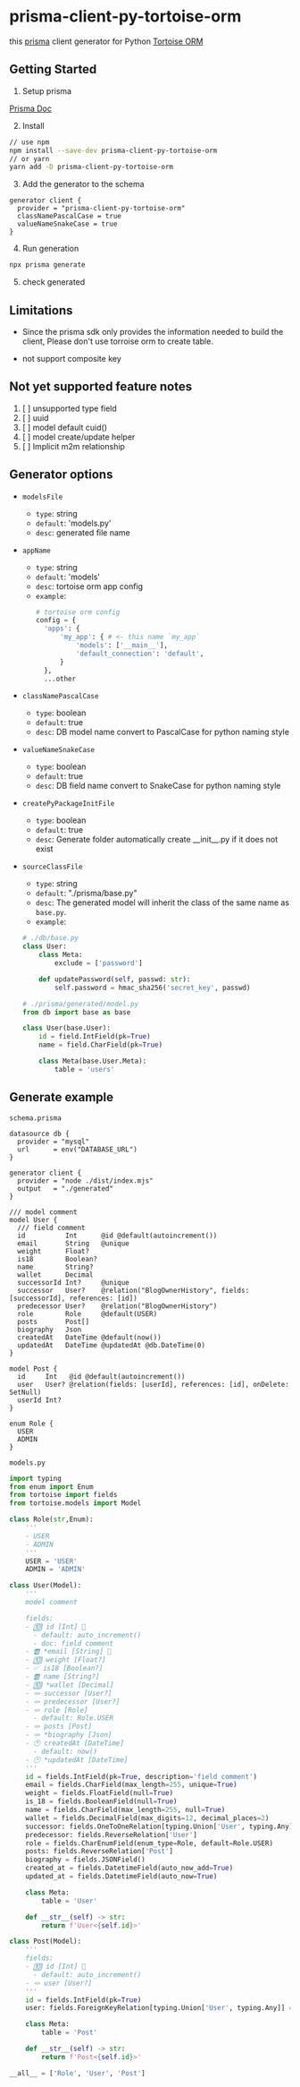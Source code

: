 # prisma-client-py-tortoise-orm

this [prisma](https://github.com/prisma/prisma) client generator for Python [Tortoise ORM](https://github.com/tortoise/tortoise-orm)

## Getting Started

1. Setup prisma

[Prisma Doc](https://www.prisma.io/docs/getting-started)

2. Install

```bash
// use npm
npm install --save-dev prisma-client-py-tortoise-orm
// or yarn
yarn add -D prisma-client-py-tortoise-orm
```

3. Add the generator to the schema

```prisma
generator client {
  provider = "prisma-client-py-tortoise-orm"
  classNamePascalCase = true
  valueNameSnakeCase = true
}
```

4. Run generation

```bash
npx prisma generate
```

5. check generated

## Limitations

- Since the prisma sdk only provides the information needed to build the client, Please don't use torroise orm to create table.

- not support composite key

## Not yet supported feature notes

1. [ ] unsupported type field
2. [ ] uuid
3. [ ] model default cuid()
4. [ ] model create/update helper
5. [ ] Implicit m2m relationship

## Generator options

- `modelsFile`
  - `type`: string
  - `default`: 'models.py'
  - `desc`: generated file name
- `appName`
  - `type`: string
  - `default`: 'models'
  - `desc`: tortoise orm app config
  - `example`:
    ```py
    # tortoise orm config
    config = {
      'apps': {
          'my_app': { # <- this name `my_app`
              'models': ['__main__'],
              'default_connection': 'default',
          }
      },
      ...other
    ```
- `classNamePascalCase`
  - `type`: boolean
  - `default`: true
  - `desc`: DB model name convert to PascalCase for python naming style
- `valueNameSnakeCase`
  - `type`: boolean
  - `default`: true
  - `desc`: DB field name convert to SnakeCase for python naming style
- `createPyPackageInitFile`
  - `type`: boolean
  - `default`: true
  - `desc`: Generate folder automatically create \_\_init\_\_.py if it does not exist
- `sourceClassFile`

  - `type`: string
  - `default`: "./prisma/base.py"
  - `desc`: The generated model will inherit the class of the same name as `base.py`.
  - `example`:

  ```py
  # ./db/base.py
  class User:
      class Meta:
          exclude = ['password']

      def updatePassword(self, passwd: str):
          self.password = hmac_sha256('secret_key', passwd)
  ```

  ```py
  # ./prisma/generated/model.py
  from db import base as base

  class User(base.User):
      id = field.IntField(pk=True)
      name = field.CharField(pk=True)

      class Meta(base.User.Meta):
          table = 'users'
  ```

## Generate example

`schema.prisma`

```prisma
datasource db {
  provider = "mysql"
  url      = env("DATABASE_URL")
}

generator client {
  provider = "node ./dist/index.mjs"
  output   = "./generated"
}

/// model comment
model User {
  /// field comment
  id          Int      @id @default(autoincrement())
  email       String   @unique
  weight      Float?
  is18        Boolean?
  name        String?
  wallet      Decimal
  successorId Int?     @unique
  successor   User?    @relation("BlogOwnerHistory", fields: [successorId], references: [id])
  predecessor User?    @relation("BlogOwnerHistory")
  role        Role     @default(USER)
  posts       Post[]
  biography   Json
  createdAt   DateTime @default(now())
  updatedAt   DateTime @updatedAt @db.DateTime(0)
}

model Post {
  id     Int   @id @default(autoincrement())
  user   User? @relation(fields: [userId], references: [id], onDelete: SetNull)
  userId Int?
}

enum Role {
  USER
  ADMIN
}
```

`models.py`

```py
import typing
from enum import Enum
from tortoise import fields
from tortoise.models import Model

class Role(str,Enum):
    '''
    - USER
    - ADMIN
    '''
    USER = 'USER'
    ADMIN = 'ADMIN'

class User(Model):
    '''
    model comment

    fields:
    - 🔟 id [Int] 🔑
      - default: auto_increment()
      - doc: field comment
    - 🆎 *email [String] 📌
    - 🔟 weight [Float?]
    - ✅ is18 [Boolean?]
    - 🆎 name [String?]
    - 🔟 *wallet [Decimal]
    - 🪢 successor [User?]
    - 🪢 predecessor [User?]
    - 🪢 role [Role]
      - default: Role.USER
    - 🪢 posts [Post]
    - 🪢 *biography [Json]
    - 🕑 createdAt [DateTime]
      - default: now()
    - 🕑 *updatedAt [DateTime]
    '''
    id = fields.IntField(pk=True, description='field comment')
    email = fields.CharField(max_length=255, unique=True)
    weight = fields.FloatField(null=True)
    is_18 = fields.BooleanField(null=True)
    name = fields.CharField(max_length=255, null=True)
    wallet = fields.DecimalField(max_digits=12, decimal_places=2)
    successor: fields.OneToOneRelation[typing.Union['User', typing.Any]] = fields.OneToOneField(source_field='successorId', model_name='models.User', to_field='id', related_name='user_successor', null=True)
    predecessor: fields.ReverseRelation['User']
    role = fields.CharEnumField(enum_type=Role, default=Role.USER)
    posts: fields.ReverseRelation['Post']
    biography = fields.JSONField()
    created_at = fields.DatetimeField(auto_now_add=True)
    updated_at = fields.DatetimeField(auto_now=True)

    class Meta:
        table = 'User'

    def __str__(self) -> str:
        return f'User<{self.id}>'

class Post(Model):
    '''
    fields:
    - 🔟 id [Int] 🔑
      - default: auto_increment()
    - 🪢 user [User?]
    '''
    id = fields.IntField(pk=True)
    user: fields.ForeignKeyRelation[typing.Union['User', typing.Any]] = fields.ForeignKeyField(source_field='userId', model_name='models.User', to_field='id', related_name='post_user', on_delete=fields.SET_NULL, null=True)

    class Meta:
        table = 'Post'

    def __str__(self) -> str:
        return f'Post<{self.id}>'

__all__ = ['Role', 'User', 'Post']
```
